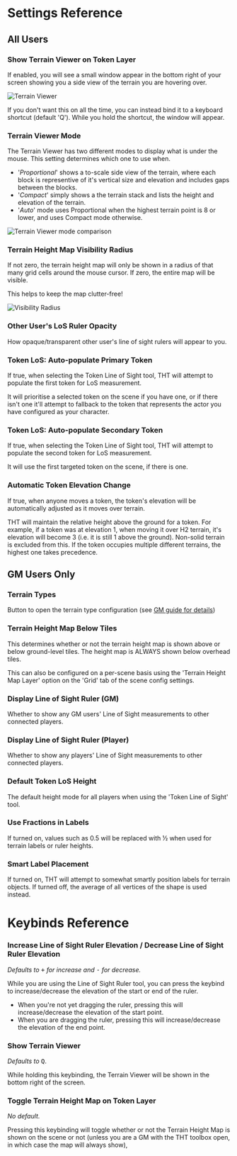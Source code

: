 # Settings Reference

## All Users

### Show Terrain Viewer on Token Layer
If enabled, you will see a small window appear in the bottom right of your screen showing you a side view of the terrain you are hovering over.

![Terrain Viewer](./img/terrain-viewer.webp)

If you don't want this on all the time, you can instead bind it to a keyboard shortcut (default 'Q'). While you hold the shortcut, the window will appear.

### Terrain Viewer Mode
The Terrain Viewer has two different modes to display what is under the mouse. This setting determines which one to use when.

- '_Proportional_' shows a to-scale side view of the terrain, where each block is representive of it's vertical size and elevation and includes gaps between the blocks.
- '_Compact_' simply shows a the terrain stack and lists the height and elevation of the terrain.
- '_Auto_' mode uses Proportional when the highest terrain point is 8 or lower, and uses Compact mode otherwise.

![Terrain Viewer mode comparison](./img/terrain-viewer-modes.webp)

### Terrain Height Map Visibility Radius
If not zero, the terrain height map will only be shown in a radius of that many grid cells around the mouse cursor. If zero, the entire map will be visible.

This helps to keep the map clutter-free!

![Visibility Radius](./img/visibility-radius.webp)

### Other User's LoS Ruler Opacity
How opaque/transparent other user's line of sight rulers will appear to you.

### Token LoS: Auto-populate Primary Token
If true, when selecting the Token Line of Sight tool, THT will attempt to populate the first token for LoS measurement.

It will prioritise a selected token on the scene if you have one, or if there isn't one it'll attempt to fallback to the token that represents the actor you have configured as your character.

### Token LoS: Auto-populate Secondary Token
If true, when selecting the Token Line of Sight tool, THT will attempt to populate the second token for LoS measurement.

It will use the first targeted token on the scene, if there is one.

### Automatic Token Elevation Change
If true, when anyone moves a token, the token's elevation will be automatically adjusted as it moves over terrain.

THT will maintain the relative height above the ground for a token. For example, if a token was at elevation 1, when moving it over H2 terrain, it's elevation will become 3 (i.e. it is still 1 above the ground). Non-solid terrain is excluded from this. If the token occupies multiple different terrains, the highest one takes precedence.


## GM Users Only

### Terrain Types
Button to open the terrain type configuration (see [GM guide for details](./getting-started-gm.md))

### Terrain Height Map Below Tiles
This determines whether or not the terrain height map is shown above or below ground-level tiles. The height map is ALWAYS shown below overhead tiles.

This can also be configured on a per-scene basis using the 'Terrain Height Map Layer' option on the 'Grid' tab of the scene config settings.

### Display Line of Sight Ruler (GM)
Whether to show any GM users' Line of Sight measurements to other connected players.

### Display Line of Sight Ruler (Player)
Whether to show any players' Line of Sight measurements to other connected players.

### Default Token LoS Height
The default height mode for all players when using the 'Token Line of Sight' tool.

### Use Fractions in Labels
If turned on, values such as 0.5 will be replaced with ½ when used for terrain labels or ruler heights.

### Smart Label Placement
If turned on, THT will attempt to somewhat smartly position labels for terrain objects.
If turned off, the average of all vertices of the shape is used instead.

# Keybinds Reference

### Increase Line of Sight Ruler Elevation / Decrease Line of Sight Ruler Elevation
_Defaults to_ <kbd>+</kbd> _for increase and_ <kbd>-</kbd> _for decrease._

While you are using the Line of Sight Ruler tool, you can press the keybind to increase/decrease the elevation of the start or end of the ruler.
- When you're not yet dragging the ruler, pressing this will increase/decrease the elevation of the start point.
- When you are dragging the ruler, pressing this will increase/decrease the elevation of the end point.

### Show Terrain Viewer
_Defaults to_ <kbd>Q</kbd>.

While holding this keybinding, the Terrain Viewer will be shown in the bottom right of the screen.

### Toggle Terrain Height Map on Token Layer
_No default._

Pressing this keybinding will toggle whether or not the Terrain Height Map is shown on the scene or not (unless you are a GM with the THT toolbox open, in which case the map will always show),
